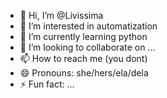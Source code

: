 - 👋 Hi, I’m @Livissima
- 👀 I’m interested in automatization
- 🌱 I’m currently learning python
- 💞️ I’m looking to collaborate on ...
- 📫 How to reach me (you dont)
- 😄 Pronouns: she/hers/ela/dela
- ⚡ Fun fact: ...

<!---
Livissima/Livissima is a ✨ special ✨ repository because its `README.md` (this file) appears on your GitHub profile.
You can click the Preview link to take a look at your changes.
--->
